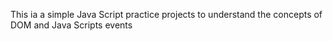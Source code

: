 <p>This ia a simple Java Script practice projects to understand the concepts of DOM and Java Scripts events</p>
